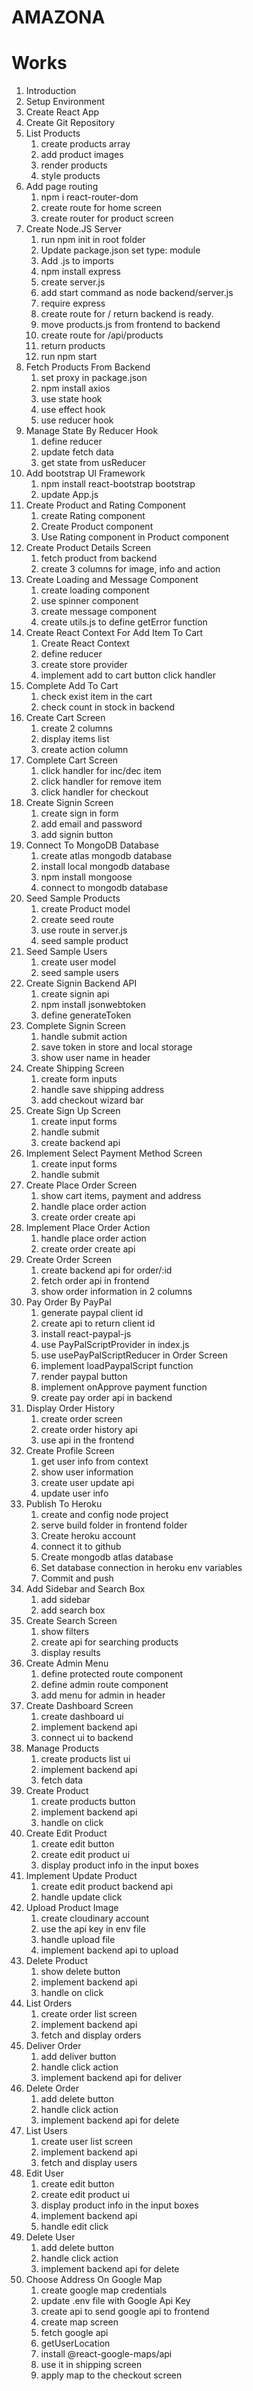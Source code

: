 # AMAZONA

# Works

1. Introduction
2. Setup Environment
3. Create React App
4. Create Git Repository
5. List Products
    1. create products array
    2. add product images
    3. render products
    4. style products
6. Add page routing
    1. npm i react-router-dom
    2. create route for home screen
    3. create router for product screen
7. Create Node.JS Server
    1. run npm init in root folder
    2. Update package.json set type: module
    3. Add .js to imports
    4. npm install express
    5. create server.js
    6. add start command as node backend/server.js
    7. require express
    8. create route for / return backend is ready.
    9. move products.js from frontend to backend
    10. create route for /api/products
    11. return products
    12. run npm start
8. Fetch Products From Backend
    1. set proxy in package.json
    2. npm install axios
    3. use state hook
    4. use effect hook
    5. use reducer hook
9. Manage State By Reducer Hook
    1. define reducer
    2. update fetch data
    3. get state from usReducer
10. Add bootstrap UI Framework
    1. npm install react-bootstrap bootstrap
    2. update App.js
11. Create Product and Rating Component
    1. create Rating component
    2. Create Product component
    3. Use Rating component in Product component
12. Create Product Details Screen
    1. fetch product from backend
    2. create 3 columns for image, info and action
13. Create Loading and Message Component
    1. create loading component
    2. use spinner component
    3. create message component
    4. create utils.js to define getError function
14. Create React Context For Add Item To Cart
    1. Create React Context
    2. define reducer
    3. create store provider
    4. implement add to cart button click handler
15. Complete Add To Cart
    1. check exist item in the cart
    2. check count in stock in backend
16. Create Cart Screen
    1. create 2 columns
    2. display items list
    3. create action column
17. Complete Cart Screen
    1. click handler for inc/dec item
    2. click handler for remove item
    3. click handler for checkout
18. Create Signin Screen
    1. create sign in form
    2. add email and password
    3. add signin button
19. Connect To MongoDB Database
    1. create atlas mongodb database
    2. install local mongodb database
    3. npm install mongoose
    4. connect to mongodb database
20. Seed Sample Products
    1. create Product model
    2. create seed route
    3. use route in server.js
    4. seed sample product
21. Seed Sample Users
    1. create user model
    2. seed sample users
22. Create Signin Backend API
    1. create signin api
    2. npm install jsonwebtoken
    3. define generateToken
23. Complete Signin Screen
    1. handle submit action
    2. save token in store and local storage
    3. show user name in header
24. Create Shipping Screen
    1. create form inputs
    2. handle save shipping address
    3. add checkout wizard bar
25. Create Sign Up Screen
    1. create input forms
    2. handle submit
    3. create backend api
26. Implement Select Payment Method Screen
    1. create input forms
    2. handle submit
27. Create Place Order Screen
    1. show cart items, payment and address
    2. handle place order action
    3. create order create api
28. Implement Place Order Action
    1. handle place order action
    2. create order create api
29. Create Order Screen
    1. create backend api for order/:id
    2. fetch order api in frontend
    3. show order information in 2 columns
30. Pay Order By PayPal
    1. generate paypal client id
    2. create api to return client id
    3. install react-paypal-js
    4. use PayPalScriptProvider in index.js
    5. use usePayPalScriptReducer in Order Screen
    6. implement loadPaypalScript function
    7. render paypal button
    8. implement onApprove payment function
    9. create pay order api in backend
31. Display Order History
    1. create order screen
    2. create order history api
    3. use api in the frontend
32. Create Profile Screen
    1. get user info from context
    2. show user information
    3. create user update api
    4. update user info
33. Publish To Heroku
    1. create and config node project
    2. serve build folder in frontend folder
    3. Create heroku account
    4. connect it to github
    5. Create mongodb atlas database
    6. Set database connection in heroku env variables
    7. Commit and push
34. Add Sidebar and Search Box
    1. add sidebar
    2. add search box
35. Create Search Screen
    1. show filters
    2. create api for searching products
    3. display results
36. Create Admin Menu
    1. define protected route component
    2. define admin route component
    3. add menu for admin in header
37. Create Dashboard Screen
    1. create dashboard ui
    2. implement backend api
    3. connect ui to backend
38. Manage Products
    1. create products list ui
    2. implement backend api
    3. fetch data
39. Create Product
    1. create products button
    2. implement backend api
    3. handle on click
40. Create Edit Product
    1. create edit button
    2. create edit product ui
    3. display product info in the input boxes
41. Implement Update Product
    1. create edit product backend api
    2. handle update click
42. Upload Product Image
    1. create cloudinary account
    2. use the api key in env file
    3. handle upload file
    4. implement backend api to upload
43. Delete Product
    1. show delete button
    2. implement backend api
    3. handle on click
44. List Orders
    1. create order list screen
    2. implement backend api
    3. fetch and display orders
45. Deliver Order
    1. add deliver button
    2. handle click action
    3. implement backend api for deliver
46. Delete Order
    1. add delete button
    2. handle click action
    3. implement backend api for delete
47. List Users
    1. create user list screen
    2. implement backend api
    3. fetch and display users
48. Edit User
    1. create edit button
    2. create edit product ui
    3. display product info in the input boxes
    4. implement backend api
    5. handle edit click
49. Delete User
    1. add delete button
    2. handle click action
    3. implement backend api for delete
50. Choose Address On Google Map
    1. create google map credentials
    2. update .env file with Google Api Key
    3. create api to send google api to frontend
    4. create map screen
    5. fetch google api
    6. getUserLocation
    7. install @react-google-maps/api
    8. use it in shipping screen
    9. apply map to the checkout screen
